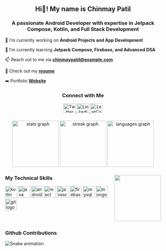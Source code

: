 <h2 align="center">Hi👋! My name is Chinmay Patil</h2>
<h3 align="center">A passionate Android Developer with expertise in Jetpack Compose, Kotlin, and Full Stack Development</h3>

🔭 I’m currently working on **Android Projects and App Development**

🌱 I’m currently learning **Jetpack Compose, Firebase, and Advanced DSA**

📫 Reach out to me via **chinmaypatil@example.com**

📄 Check out my [**resume**](https://drive.google.com/file/d/1U8PllaW8kW9PURHCj67gb7kD-GmlFlSz/view?usp=sharing)

➡️ Portfolio [**Website**](https://your-portfolio-link.com)

###

<h3 align="center">Connect with Me</h3>
<div align="center">
  <a href="https://twitter.com/chinmay_patil">
    <img src="https://raw.githubusercontent.com/rahuldkjain/github-profile-readme-generator/master/src/images/icons/Social/twitter.svg" alt="Twitter" height="30" width="40">
  </a>
  <a href="https://linkedin.com/in/chinmay-patil">
    <img src="https://raw.githubusercontent.com/rahuldkjain/github-profile-readme-generator/master/src/images/icons/Social/linked-in-alt.svg" alt="LinkedIn" height="30" width="40" />
  </a>
  <a href="https://www.leetcode.com/chinmaypatil">
    <img src="https://raw.githubusercontent.com/rahuldkjain/github-profile-readme-generator/master/src/images/icons/Social/leet-code.svg" alt="LeetCode" height="30" width="40" />
  </a>
</div>

###

<div align="center">
  <img src="https://github-readme-stats.vercel.app/api?username=chinmaypatil&hide_title=false&hide_rank=false&show_icons=true&include_all_commits=true&count_private=true&disable_animations=false&locale=en&theme=github&hide_border=false" height="150" alt="stats graph"  />
  <img src="https://streak-stats.demolab.com?user=chinmaypatil&locale=en&mode=daily&theme=github&hide_border=false&border_radius=5" height="150" alt="streak graph"  />
  <img src="https://github-readme-stats.vercel.app/api/top-langs?username=chinmaypatil&locale=en&hide_title=false&layout=compact&card_width=320&langs_count=5&theme=github&hide_border=false" height="150" alt="languages graph"  />
</div>

###

<img align="right" height="150" src="https://img.freepik.com/premium-vector/technology-icon-technology-vector-illustration-background_918565-641.jpg"  />

###

<div align="left">
<h3> My Technical Skills</h3>
  <img src="https://cdn.jsdelivr.net/gh/devicons/devicon/icons/kotlin/kotlin-original.svg" height="38" alt="kotlin logo"  />
  <img src="https://cdn.jsdelivr.net/gh/devicons/devicon/icons/java/java-original.svg" height="38" alt="java logo"  />
  <img src="https://cdn.jsdelivr.net/gh/devicons/devicon/icons/android/android-original.svg" height="38" alt="android logo"  />
  <img src="https://cdn.jsdelivr.net/gh/devicons/devicon/icons/react/react-original.svg" height="38" alt="react logo"  />
  <img src="https://cdn.jsdelivr.net/gh/devicons/devicon/icons/javascript/javascript-original.svg" height="38" alt="javascript logo"  />
  <img src="https://cdn.jsdelivr.net/gh/devicons/devicon/icons/firebase/firebase-plain.svg" height="38" alt="firebase logo"  />
  <img src="https://cdn.jsdelivr.net/gh/devicons/devicon/icons/mysql/mysql-original.svg" height="38" alt="mysql logo"  />
  <img src="https://cdn.jsdelivr.net/gh/devicons/devicon/icons/mongodb/mongodb-original.svg" height="38" alt="mongodb logo"  />
  <img src="https://cdn.jsdelivr.net/gh/devicons/devicon/icons/git/git-original.svg" height="38" alt="git logo"  />
</div>

###

<br clear="both">

<h3>Github Contributions</h3>
<img src="https://raw.githubusercontent.com/chinmaypatil/chinmaypatil/output/github-contribution-grid-snake.svg" alt="Snake animation" />
